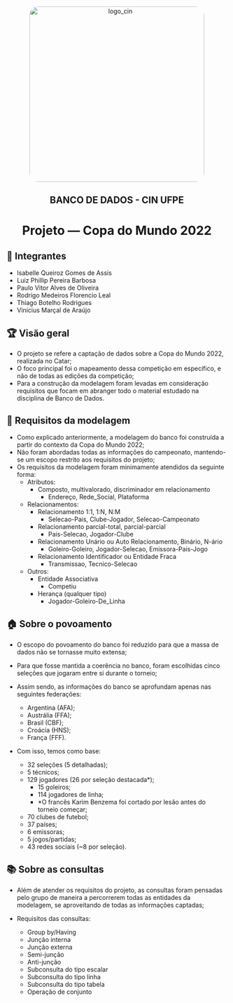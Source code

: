 <div align="center">
  <img src="https://portal.cin.ufpe.br/wp-content/uploads/2020/07/Horizontal-Vermelho-Logotipo-CIn-UFPE.png" alt="logo_cin" width="400" height="auto" style="border-radius:20px;" />
  <h2>
    BANCO DE DADOS - CIN UFPE
  </h2>
  <h1>
    Projeto — Copa do Mundo 2022
  </h1> 
</div>

## :brain: Integrantes
- Isabelle Queiroz Gomes de Assis
- Luiz Phillip Pereira Barbosa
- Paulo Vitor Alves de Oliveira
- Rodrigo Medeiros Florencio Leal
- Thiago Botelho Rodrigues
- Vinícius Marçal de Araújo

## :trophy: Visão geral
- O projeto se refere a captação de dados sobre a Copa do Mundo 2022, realizada no Catar;
- O foco principal foi o mapeamento dessa competição em específico, e não de todas as edições da competição;
- Para a construção da modelagem foram levadas em consideração requisitos que focam em abranger todo o material estudado na disciplina de Banco de Dados.
  
## :pencil: Requisitos da modelagem
- Como explicado anteriormente, a modelagem do banco foi construída a partir do contexto da Copa do Mundo 2022;
- Não foram abordadas todas as informações do campeonato, mantendo-se um escopo restrito aos requisitos do projeto;
- Os requisitos da modelagem foram minimamente atendidos da seguinte forma:
  - Atributos:
    - Composto, multivalorado, discriminador em relacionamento
      - Endereço, Rede_Social, Plataforma
  - Relacionamentos:
    - Relacionamento 1:1, 1:N, N:M
      - Selecao-Pais, Clube-Jogador, Selecao-Campeonato
    - Relacionamento parcial-total, parcial-parcial
      - Pais-Selecao, Jogador-Clube
    - Relacionamento Unário ou Auto Relacionamento, Binário, N-ário
      - Goleiro-Goleiro, Jogador-Selecao, Emissora-Pais-Jogo
    - Relacionamento Identificador ou Entidade Fraca 
      - Transmissao, Tecnico-Selecao
  - Outros:
    - Entidade Associativa
      - Competiu
    - Herança (qualquer tipo)
      - Jogador-Goleiro-De_Linha

## :house: Sobre o povoamento
- O escopo do povoamento do banco foi reduzido para que a massa de dados não se tornasse muito extensa;
- Para que fosse mantida a coerência no banco, foram escolhidas cinco seleções que jogaram entre si durante o torneio;
- Assim sendo, as informações do banco se aprofundam apenas nas seguintes federações:
  - Argentina (AFA); 
  - Austrália (FFA); 
  - Brasil (CBF); 
  - Croácia (HNS); 
  - França (FFF).

- Com isso, temos como base:
  - 32 seleções (5 detalhadas);
  - 5 técnicos;
  - 129 jogadores (26 por seleção destacada*);
    - 15 goleiros;
    - 114 jogadores de linha;
    - *O francês Karim Benzema foi cortado por lesão antes do torneio começar;
  - 70 clubes de futebol;
  - 37 países;
  - 6 emissoras;
  - 5 jogos/partidas;
  - 43 redes sociais (~8 por seleção).

## :books: Sobre as consultas
- Além de atender os requisitos do projeto, as consultas foram pensadas pelo grupo de maneira a percorrerem todas as entidades da modelagem, se aproveitando de todas as informações captadas;
 
- Requisitos das consultas:
  - Group by/Having
  - Junção interna
  - Junção externa
  - Semi-junção
  - Anti-junção
  - Subconsulta do tipo escalar
  - Subconsulta do tipo linha
  - Subconsulta do tipo tabela
  - Operação de conjunto














